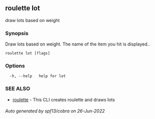 ## roulette lot

draw lots based on weight

### Synopsis

Draw lots based on weight.
The name of the item you hit is displayed..

```
roulette lot [flags]
```

### Options

```
  -h, --help   help for lot
```

### SEE ALSO

* [roulette](roulette.md)	 - This CLI creates roulette and draws lots

###### Auto generated by spf13/cobra on 26-Jun-2022
